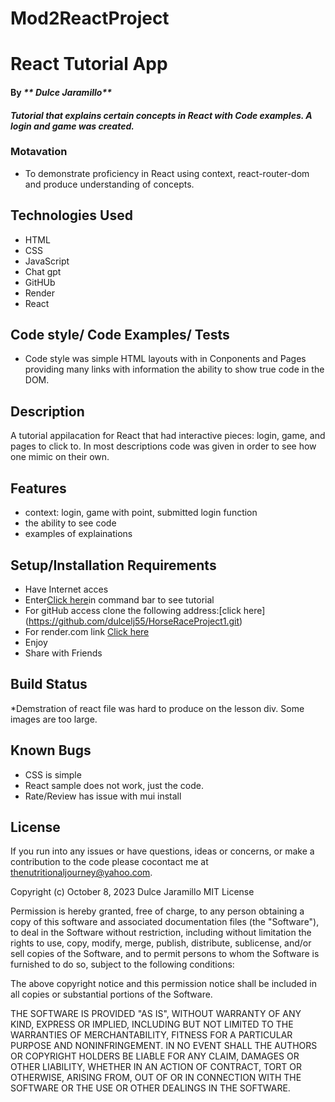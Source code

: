 # Mod2ReactProject

# React Tutorial App

#### By _** Dulce Jaramillo**_

#### _Tutorial that explains certain concepts in React with Code examples. A login and game was created._

### Motavation 
* To demonstrate proficiency in React using context, react-router-dom and produce understanding of concepts. 

## Technologies Used

* HTML
* CSS
* JavaScript
* Chat gpt
* GitHUb
* Render
* React


## Code style/ Code Examples/ Tests
* Code style was simple HTML layouts with in Conponents and Pages providing many links with information the ability to show true code in the DOM. 

## Description

A tutorial appilacation for React that had interactive pieces: login, game, and pages to click to. In most descriptions code was given in order to see how one mimic on their own.

## Features
* context: login, game with point, submitted login function
* the ability to see code
* examples of explainations



## Setup/Installation Requirements

* Have Internet acces
* Enter[Click here](https://dulcelj55.github.io/Mod2ReactProject/  )in command bar to see tutorial
* For gitHub access clone the following address:[click here] (https://github.com/dulcelj55/HorseRaceProject1.git)
* For render.com link [Click here](https://dashboard.render.com/static/srv-ckhgsji12vs73e5qgr0)
* Enjoy
* Share with Friends

## Build Status
*Demstration of react file was hard to produce on the lesson div. Some images are too large.

## Known Bugs

* CSS is simple
* React sample does not work, just the code.
* Rate/Review has issue with mui install

## License

If you run into any issues or have questions, ideas or concerns, or make a contribution to the code please cocontact me at thenutritionaljourney@yahoo.com.

Copyright (c) October 8, 2023  Dulce Jaramillo
MIT License



Permission is hereby granted, free of charge, to any person obtaining a copy
of this software and associated documentation files (the "Software"), to deal
in the Software without restriction, including without limitation the rights
to use, copy, modify, merge, publish, distribute, sublicense, and/or sell
copies of the Software, and to permit persons to whom the Software is
furnished to do so, subject to the following conditions:

The above copyright notice and this permission notice shall be included in all
copies or substantial portions of the Software.

THE SOFTWARE IS PROVIDED "AS IS", WITHOUT WARRANTY OF ANY KIND, EXPRESS OR
IMPLIED, INCLUDING BUT NOT LIMITED TO THE WARRANTIES OF MERCHANTABILITY,
FITNESS FOR A PARTICULAR PURPOSE AND NONINFRINGEMENT. IN NO EVENT SHALL THE
AUTHORS OR COPYRIGHT HOLDERS BE LIABLE FOR ANY CLAIM, DAMAGES OR OTHER
LIABILITY, WHETHER IN AN ACTION OF CONTRACT, TORT OR OTHERWISE, ARISING FROM,
OUT OF OR IN CONNECTION WITH THE SOFTWARE OR THE USE OR OTHER DEALINGS IN THE
SOFTWARE.